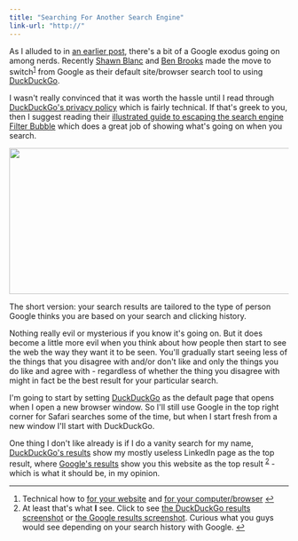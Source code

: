 ```yaml
---
title: "Searching For Another Search Engine"
link-url: "http://"
---
```

<p>As I alluded to in <a href="https://chrisenns.com/2012/01/13/google-exodus/">an earlier post</a>, there's a bit of a Google exodus going on among nerds. Recently <a href="http://shawnblanc.net/">Shawn Blanc</a> and <a href="http://brooksreview.net/">Ben Brooks</a> made the move to switch<sup id="fnref-20039:1"><a href="#fn-20039:1" rel="footnote">1</a></sup> from Google as their default site/browser search tool to using <a href="http://duckduckgo.com">DuckDuckGo</a>.</p>
<p>I wasn't really convinced that it was worth the hassle until I read through <a href="http://duckduckgo.com/privacy.html">DuckDuckGo's privacy policy</a> which is fairly technical. If that's greek to you, then I suggest reading their <a href="http://dontbubble.us/">illustrated guide to escaping the search engine Filter Bubble</a> which does a great job of showing what's going on when you search.</p>
<p><img src="https://chrisenns.com/wp-content/uploads/2012/02/duckduckgoillustratedguide-725x263.png" alt="" title="duckduckgoillustratedguide" width="725" height="263" class="aligncenter size-large wp-image-20040" /></p>
<p>The short version: your search results are tailored to the type of person Google thinks you are based on your search and clicking history.</p>
<p>Nothing really evil or mysterious if you know it's going on. But it does become a little more evil when you think about how people then start to see the web the way they want it to be seen. You'll gradually start seeing less of the things that you disagree with and/or don't like and only the things you do like and agree with - regardless of whether the thing you disagree with might in fact be the best result for your particular search.</p>
<p>I'm going to start by setting <a href="http://duckduckgo.com/">DuckDuckGo</a> as the default page that opens when I open a new browser window. So I'll still use Google in the top right corner for Safari searches some of the time, but when I start fresh from a new window I'll start with DuckDuckGo.</p>
<p>One thing I don't like already is if I do a vanity search for my name, <a href="http://duckduckgo.com/?q=chris+enns">DuckDuckGo's results</a> show my mostly useless LinkedIn page as the top result, where <a href="http://www.google.ca/search?sourceid=chrome&amp;ie=UTF-8&amp;q=chris+enns">Google's results</a> show you this website as the top result <sup id="fnref-20039:2"><a href="#fn-20039:2" rel="footnote">2</a></sup> - which is what it should be, in my opinion.</p>
<div class="footnotes">
<hr />
<ol>
<li id="fn-20039:1">
Technical how to <a href="http://patdryburgh.com/blog/adding-a-custom-duckduckgo-search-bar-to-your-site/">for your website</a> and <a href="http://brooksreview.net/2012/01/duckduckwin/">for your computer/browser</a>&#160;<a href="#fnref-20039:1" rev="footnote">&#8617;</a>
</li>
<li id="fn-20039:2">
At least that's what <strong>I</strong> see. Click to see <a href="https://chrisenns.com/wp-content/uploads/2012/02/DuckDuckGo-Vanity-Search.jpg">the DuckDuckGo results screenshot</a> or <a href="https://chrisenns.com/wp-content/uploads/2012/02/Google-Vanity-Search.jpg">the Google results screenshot</a>. Curious what you guys would see depending on your search history with Google.&#160;<a href="#fnref-20039:2" rev="footnote">&#8617;</a>
</li>
</ol>
</div>
